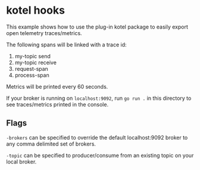 kotel hooks
===

This example shows how to use the plug-in kotel package to easily export
open telemetry traces/metrics.

The following spans will be linked with a trace id:

1) my-topic send
2) my-topic receive
3) request-span
4) process-span

Metrics will be printed every 60 seconds.

If your broker is running on `localhost:9092`, run `go run .` in this directory
to see traces/metrics printed in the console.

## Flags

`-brokers` can be specified to override the default localhost:9092 broker to
any comma delimited set of brokers.

`-topic` can be specified to producer/consume from an existing topic on your local
broker.
